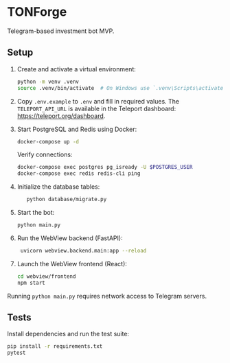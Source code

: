 # TONForge

Telegram-based investment bot MVP.

## Setup

1. Create and activate a virtual environment:

   ```bash
   python -m venv .venv
   source .venv/bin/activate  # On Windows use `.venv\Scripts\activate`
   ```

2. Copy `.env.example` to `.env` and fill in required values. The `TELEPORT_API_URL`
   is available in the Teleport dashboard: https://teleport.org/dashboard.
3. Start PostgreSQL and Redis using Docker:

   ```bash
   docker-compose up -d
   ```

   Verify connections:

   ```bash
   docker-compose exec postgres pg_isready -U $POSTGRES_USER
   docker-compose exec redis redis-cli ping
   ```

4. Initialize the database tables:

   ```bash
      python database/migrate.py

   ```
5. Start the bot:

   ```bash
   python main.py
   ```

6. Run the WebView backend (FastAPI):

   ```bash
    uvicorn webview.backend.main:app --reload
    ```

7. Launch the WebView frontend (React):

    ```bash
    cd webview/frontend
    npm start
    ```

Running `python main.py` requires network access to Telegram servers.

## Tests

Install dependencies and run the test suite:

```bash
pip install -r requirements.txt
pytest
```
